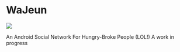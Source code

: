 # WaJeun
![](https://raw.githubusercontent.com/othreecodes/WaJeun/master/screenshot.png)

An Android Social Network For Hungry-Broke People (LOL!)
A work in progress